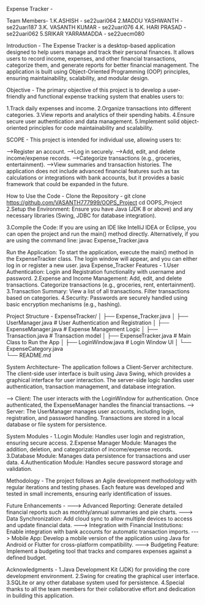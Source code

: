 Expense Tracker -

Team Members-
1.K.ASHISH - se22uari064 2.MADDU YASHWANTH - se22uari187 3.K. VASANTH KUMAR - se22uari076 4.K. HARI PRASAD - se22uari062 5.SRIKAR YARRAMADDA - se22uecm080

Introduction -
The Expense Tracker is a desktop-based application designed to help users manage and track their personal finances. It allows users to record income, expenses, and other financial transactions, categorize them, and generate reports for better financial management. The application is built using Object-Oriented Programming (OOP) principles, ensuring maintainability, scalability, and modular design.

Objective -
The primary objective of this project is to develop a user-friendly and functional expense tracking system that enables users to:

1.Track daily expenses and income. 2.Organize transactions into different categories. 3.View reports and analytics of their spending habits. 4.Ensure secure user authentication and data management. 5.Implement solid object-oriented principles for code maintainability and scalability.

SCOPE -
This project is intended for individual use, allowing users to:

-->Register an account. -->Log in securely. -->Add, edit, and delete income/expense records. -->Categorize transactions (e.g., groceries, entertainment). -->View summaries and transaction histories. The application does not include advanced financial features such as tax calculations or integrations with bank accounts, but it provides a basic framework that could be expanded in the future.

How to Use the Code -
Clone the Repository - git clone https://github.com/VASANTH777999/OOPS_Project cd OOPS_Project
2.Setup the Environment: Ensure you have Java (JDK 8 or above) and any necessary libraries (Swing, JDBC for database integration).

3.Compile the Code: If you are using an IDE like IntelliJ IDEA or Eclipse, you can open the project and run the main() method directly. Alternatively, if you are using the command line: javac Expense_Tracker.java

Run the Application: To start the application, execute the main() method in the ExpenseTracker class. The login window will appear, and you can either log in or register a new user. java Expense_Tracker
Features -
1.User Authentication: Login and Registration functionality with username and password. 2.Expense and Income Management: Add, edit, and delete transactions. Categorize transactions (e.g., groceries, rent, entertainment). 3.Transaction Summary: View a list of all transactions. Filter transactions based on categories. 4.Security: Passwords are securely handled using basic encryption mechanisms (e.g., hashing).

Project Structure - 
ExpenseTracker/
│
├── Expense_Tracker.java
│           ├── UserManager.java            # User Authentication and Registration
│           ├── ExpenseManager.java         # Expense Management Logic
│           ├── Transaction.java            # Transaction model
│           ├── ExpenseTracker.java         # Main Class to Run the App
│           ├── LoginWindow.java            # Login Window UI
│           └── ExpenseCategory.java  
└── README.md

System Architecture-
The application follows a Client-Server architecture. The client-side user interface is built using Java Swing, which provides a graphical interface for user interaction. The server-side logic handles user authentication, transaction management, and database integration.

--> Client: The user interacts with the LoginWindow for authentication. Once authenticated, the ExpenseManager handles the financial transactions. --> Server: The UserManager manages user accounts, including login, registration, and password handling. Transactions are stored in a local database or file system for persistence.

System Modules -
1.Login Module: Handles user login and registration, ensuring secure access. 2.Expense Manager Module: Manages the addition, deletion, and categorization of income/expense records. 3.Database Module: Manages data persistence for transactions and user data. 4.Authentication Module: Handles secure password storage and validation.

Methodology -
The project follows an Agile development methodology with regular iterations and testing phases. Each feature was developed and tested in small increments, ensuring early identification of issues.

Future Enhancements -
---> Advanced Reporting: Generate detailed financial reports such as monthly/annual summaries and pie charts. ---> Data Synchronization: Add cloud sync to allow multiple devices to access and update financial data. ---> Integration with Financial Institutions: Enable integration with bank accounts for automatic transaction imports. ---> Mobile App: Develop a mobile version of the application using Java for Android or Flutter for cross-platform compatibility. ---> Budgeting Feature: Implement a budgeting tool that tracks and compares expenses against a defined budget.

Acknowledgments -
1.Java Development Kit (JDK) for providing the core development environment. 2.Swing for creating the graphical user interface. 3.SQLite or any other database system used for persistence. 4.Special thanks to all the team members for their collaborative effort and dedication in building this application.
